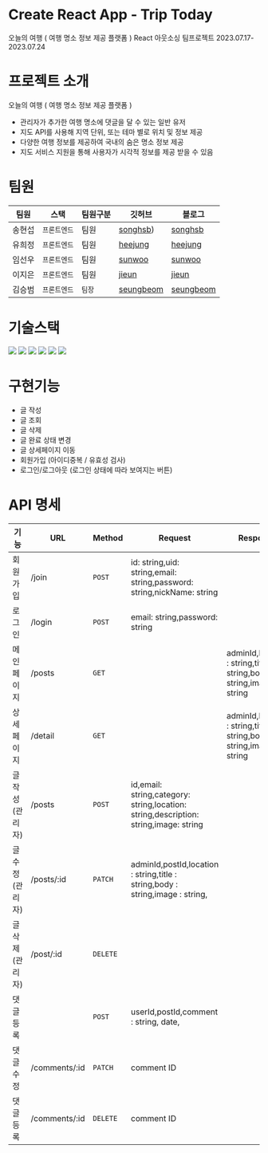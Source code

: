 # Create React App - Trip Today
오늘의 여행 ( 여행 명소 정보 제공 플랫폼 )
React 아웃소싱 팀프로젝트 2023.07.17-2023.07.24

# 프로젝트 소개
오늘의 여행 ( 여행 명소 정보 제공 플랫폼 )

- 관리자가 추가한 여행 명소에 댓글을 달 수 있는 일반 유저
- 지도 API를 사용해 지역 단위, 또는 테마 별로 위치 및 정보 제공
- 다양한 여행 정보를 제공하여 국내의 숨은 명소 정보 제공
- 지도 서비스 지원을 통해 사용자가 시각적 정보를 제공 받을 수 있음

# 팀원

| 팀원   | 스택         | 팀원구분 | 깃허브                                      | 블로그                                             |
| ------ | ------------ | -------- | ------------------------------------------- | -------------------------------------------------- |
| 송현섭 | `프론트엔드` | 팀원   | [songhsb](https://github.com/songhsb))     | [songhsb]((https://velog.io/@songhsb)) |
| 유희정 | `프론트엔드` | 팀원     | [heejung](https://github.com/heejung-newheee) | [heejung](https://newheee.tistory.com/)               |
| 임선우 | `프론트엔드` | 팀원     | [sunwoo](https://github.com/treasureholy)      | [sunwoo](https://devdox.tistory.com/) |
| 이지은 | `프론트엔드`     | 팀원     | [jieun](https://github.com/JellyBear97)     | [jieun](https://iam-jelly-bear.com/)       |
| 김승범 | `프론트엔드`     | `팀장`     | [seungbeom](https://github.com/seungbeom1999)     | [seungbeom](https://drawme.tistory.com/)       |


# 기술스택
<img src="https://img.shields.io/badge/html5-E34F26?style=for-the-badge&logo=html5&logoColor=white"> <img src="https://img.shields.io/badge/css-1572B6?style=for-the-badge&logo=css3&logoColor=white"> <img src="https://img.shields.io/badge/javascript-F7DF1E?style=for-the-badge&logo=javascript&logoColor=black"> <img src="https://img.shields.io/badge/react-61DAFB?style=for-the-badge&logo=react&logoColor=black"> <img src="https://img.shields.io/badge/github-181717?style=for-the-badge&logo=github&logoColor=white"> <img src="https://img.shields.io/badge/git-F05032?style=for-the-badge&logo=git&logoColor=white">

# 구현기능
  - 글 작성
  - 글 조회
  - 글 삭제
  - 글 완료 상태 변경
  - 글 상세페이지 이동
  - 회원가입 (아이디중복 / 유효성 검사)
  - 로그인/로그아웃 (로그인 상태에 따라 보여지는 버튼)
    
# API 명세

| 기능   | URL         | Method | Request                                      | Response                                             |
| ------ | ------------ | -------- | ------------------------------------------- | -------------------------------------------------- |
| 회원가입 | /join | `POST`   |   id: string,uid: string,email: string,password: string,nickName: string  |  | 
| 로그인 | /login | `POST`   | email: string,password: string  |    |
| 메인페이지 | /posts | `GET`     | |      adminId,location : string,title : string,body : string,image : string        |
|상세페이지 | /detail | `GET`    |      |   adminId,location : string,title : string,body : string,image : string   |
| 글작성(관리자) | /posts | `POST`   | id,email: string,category: string,location: string,description: string,image: string     |      |
| 글수정(관리자) | /posts/:id | `PATCH`   | adminId,postId,location : string,title : string,body : string,image : string,   |      |
| 글삭제(관리자) | /post/:id | `DELETE`   |     |      |
| 댓글 등록 |    | `POST`   | userId,postId,comment : string, date,   |      |
| 댓글 수정 | /comments/:id | `PATCH`   |comment ID|      |
| 댓글 등록 | /comments/:id | `DELETE`   | comment ID |      |

